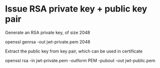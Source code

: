 # Issue RSA private key + public key pair

Generate an RSA private key, of size 2048

openssl genrsa -out jwt-private.pem 2048  

Extract the public key from key pair, which can be used in certificate

openssl rsa -in jwt-private.pem -outform PEM -pubout -out jwt-public.pem
